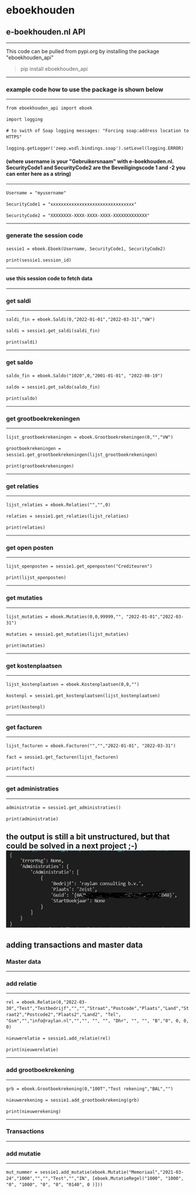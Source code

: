 # eboekhouden
e-boekhouden.nl API
---
--- 
This code can be pulled from pypi.org by installing the package "eboekhouden_api"
> pip install eboekhouden_api
---

### example code how to use the package is shown below

---

`from eboekhouden_api import eboek`

`import logging`

`# to swith of Soap logging messages: "Forcing soap:address location to HTTPS"`

`logging.getLogger('zeep.wsdl.bindings.soap').setLevel(logging.ERROR)`

#### (where username is your "Gebruikersnaam" with e-boekhouden.nl. SecurityCode1 and SecurityCode2 are the Beveiligingscode 1 and -2 you can enter here as a string)
---

`Username = "myusername"`

`SecurityCode1 = "xxxxxxxxxxxxxxxxxxxxxxxxxxxxxxxx"`

`SecurityCode2 = "XXXXXXXX-XXXX-XXXX-XXXX-XXXXXXXXXXXXX"`

---

### generate the session code
`sessie1 = eboek.Eboek(Username, SecurityCode1, SecurityCode2)`

`print(sessie1.session_id)`

---

#### use this session code to fetch data
---
### get saldi
---

`saldi_fin = eboek.Saldi(0,"2022-01-01","2022-03-31","VW")`

`saldi = sessie1.get_saldi(saldi_fin)`

`print(saldi)`

---

### get saldo
`saldo_fin = eboek.Saldo("1020",0,"2001-01-01", "2022-08-19")`

`saldo = sessie1.get_saldo(saldo_fin)`

`print(saldo)`

---
### get grootboekrekeningen
---
`lijst_grootboekrekeningen = eboek.Grootboekrekeningen(0,"","VW")`

`grootboekrekeningen = sessie1.get_grootboekrekeningen(lijst_grootboekrekeningen)`

`print(grootboekrekeningen)`

---
### get relaties
---

`lijst_relaties = eboek.Relaties("","",0)`

`relaties = sessie1.get_relaties(lijst_relaties)`

`print(relaties)`

---

### get open posten

---

`lijst_openposten = sessie1.get_openposten("Crediteuren")`

`print(lijst_openposten)`

---

### get mutaties
---
`lijst_mutaties = eboek.Mutaties(0,0,99999,"", "2022-01-01","2022-03-31")`

`mutaties = sessie1.get_mutaties(lijst_mutaties)`

`print(mutaties)`

---
### get kostenplaatsen
---
`lijst_kostenplaatsen = eboek.Kostenplaatsen(0,0,"")`

`kostenpl = sessie1.get_kostenplaatsen(lijst_kostenplaatsen)`

`print(kostenpl)`

---

### get facturen
---

`lijst_facturen = eboek.Facturen("","","2022-01-01", "2022-03-31")`

`fact = sessie1.get_facturen(lijst_facturen)`

`print(fact)`

---
### get administraties
---
`administratie = sessie1.get_administraties()`

`print(administratie)`

the output is still a bit unstructured, but that could be solved in a next project ;-)
![example output](outputexample.JPG)
---

## adding transactions and master data
### Master data
---

### add relatie
---

`rel = eboek.Relatie(0,"2022-03-30","Test","Testbedrijf","","","Straat","Postcode","Plaats","Land","Straat2","Postcode2","Plaats2","Land2", "Tel", "Gsm","","info@raylan.nl","","", "", "", "Dhr", "", "", "B","0", 0, 0, 0)`

`nieuwerelatie = sessie1.add_relatie(rel)`

`print(nieuwerelatie)`

---
### add grootboekrekening
---

`grb = eboek.Grootboekrekening(0,"100T","Test rekening","BAL","")`

`nieuwerekening = sessie1.add_grootboekrekening(grb)`

`print(nieuwerekening)`

---
### Transactions
---
### add mutatie
---

`mut_nummer = sessie1.add_mutatie(eboek.Mutatie("Memoriaal","2021-03-24","1000","","","Test","","IN", [eboek.MutatieRegel("1000", "1000", "0", "1000", "0", "0", "0140", 0 )]))`
